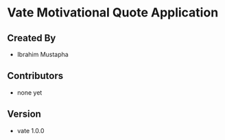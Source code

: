 # Vate Motivational Quote Application

## Created By
- Ibrahim Mustapha 

## Contributors
- none yet

## Version
- vate 1.0.0